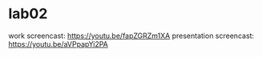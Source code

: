 # lab02
work screencast: https://youtu.be/fapZGRZm1XA  presentation screencast: https://youtu.be/aVPpapYi2PA
